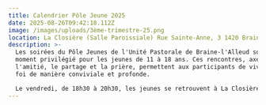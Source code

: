 ```yaml
---
title: Calendrier Pôle Jeune 2025
date: 2025-08-26T09:42:18.112Z
image: /images/uploads/3ème-trimestre-25.png
location: La Closière (Salle Paroissiale) Rue Sainte-Anne, 3 1420 Braine-L'Alleud
description: >-
  Les soirées du Pôle Jeunes de l'Unité Pastorale de Braine-l'Alleud sont un
  moment privilégié pour les jeunes de 11 à 18 ans. Ces rencontres, axées sur
  l'amitié, le partage et la prière, permettent aux participants de vivre leur
  foi de manière conviviale et profonde.

  Le vendredi, de 18h30 à 20h30, les jeunes se retrouvent à La Closière, un espace chaleureux et accueillant, situé rue Sainte-Anne 3, à Braine-l'Alleud.
---
```

